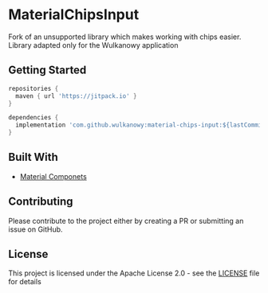 # MaterialChipsInput

Fork of an unsupported library which makes working with chips easier. Library adapted only for the Wulkanowy application

## Getting Started

```groovy
repositories {
  maven { url 'https://jitpack.io' }
}
```

```groovy
dependencies {
  implementation 'com.github.wulkanowy:material-chips-input:${lastCommitHash}'
}
```

## Built With

* [Material Componets](https://github.com/material-components/material-components-android)

## Contributing

Please contribute to the project either by creating a PR or submitting an issue on GitHub.

## License

This project is licensed under the Apache License 2.0 - see the [LICENSE](LICENSE) file for details
